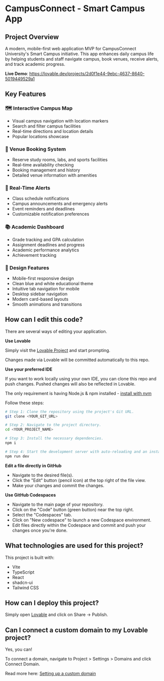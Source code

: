 # CampusConnect - Smart Campus App

## Project Overview

A modern, mobile-first web application MVP for CampusConnect University's Smart Campus initiative. This app enhances daily campus life by helping students and staff navigate campus, book venues, receive alerts, and track academic progress.

**Live Demo**: https://lovable.dev/projects/2d0f1e44-9ebc-4637-8640-5019449529a1

## Key Features

### 🗺️ Interactive Campus Map
- Visual campus navigation with location markers
- Search and filter campus facilities
- Real-time directions and location details
- Popular locations showcase

### 📅 Venue Booking System
- Reserve study rooms, labs, and sports facilities
- Real-time availability checking
- Booking management and history
- Detailed venue information with amenities

### 🔔 Real-Time Alerts
- Class schedule notifications
- Campus announcements and emergency alerts
- Event reminders and deadlines
- Customizable notification preferences

### 📚 Academic Dashboard
- Grade tracking and GPA calculation
- Assignment deadlines and progress
- Academic performance analytics
- Achievement tracking

### 🎨 Design Features
- Mobile-first responsive design
- Clean blue and white educational theme
- Intuitive tab navigation for mobile
- Desktop sidebar navigation
- Modern card-based layouts
- Smooth animations and transitions

## How can I edit this code?

There are several ways of editing your application.

**Use Lovable**

Simply visit the [Lovable Project](https://lovable.dev/projects/2d0f1e44-9ebc-4637-8640-5019449529a1) and start prompting.

Changes made via Lovable will be committed automatically to this repo.

**Use your preferred IDE**

If you want to work locally using your own IDE, you can clone this repo and push changes. Pushed changes will also be reflected in Lovable.

The only requirement is having Node.js & npm installed - [install with nvm](https://github.com/nvm-sh/nvm#installing-and-updating)

Follow these steps:

```sh
# Step 1: Clone the repository using the project's Git URL.
git clone <YOUR_GIT_URL>

# Step 2: Navigate to the project directory.
cd <YOUR_PROJECT_NAME>

# Step 3: Install the necessary dependencies.
npm i

# Step 4: Start the development server with auto-reloading and an instant preview.
npm run dev
```

**Edit a file directly in GitHub**

- Navigate to the desired file(s).
- Click the "Edit" button (pencil icon) at the top right of the file view.
- Make your changes and commit the changes.

**Use GitHub Codespaces**

- Navigate to the main page of your repository.
- Click on the "Code" button (green button) near the top right.
- Select the "Codespaces" tab.
- Click on "New codespace" to launch a new Codespace environment.
- Edit files directly within the Codespace and commit and push your changes once you're done.

## What technologies are used for this project?

This project is built with:

- Vite
- TypeScript
- React
- shadcn-ui
- Tailwind CSS

## How can I deploy this project?

Simply open [Lovable](https://lovable.dev/projects/2d0f1e44-9ebc-4637-8640-5019449529a1) and click on Share -> Publish.

## Can I connect a custom domain to my Lovable project?

Yes, you can!

To connect a domain, navigate to Project > Settings > Domains and click Connect Domain.

Read more here: [Setting up a custom domain](https://docs.lovable.dev/tips-tricks/custom-domain#step-by-step-guide)
